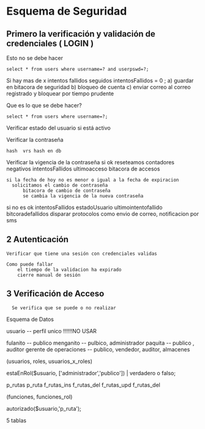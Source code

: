 # Esquema de Seguridad

## Primero la verificación y validación de credenciales ( LOGIN )
Esto no se debe hacer
```
select * from users where username=? and userpswd=?;
```

Si hay mas de x intentos fallidos seguidos
intentosFallidos = 0 ;
a) guardar en bitacora de seguridad
b) bloqueo de cuenta
c) enviar correo al correo registrado y bloquear por tiempo prudente

Que es lo que se debe hacer?
```
select * from users where username=?;
```
Verificar estado del usuario si está activo

Verificar la contraseña

    hash  vrs hash en db

Verificar la vigencia de la contraseña
si ok reseteamos contadores negativos
    intentosFallidos
    ultimoacceso
    bitacora de accesos

    si la fecha de hoy no es menor o igual a la fecha de expiracion
      solicitamos el cambio de contraseña
          bitacora de cambio de contraseña
          se cambia la vigencia de la nueva contraseña


si no es ok
    intentosFallidos
    estadoUsuario
    ultimointentofallido
    bitcoradefallidos
    disparar protocolos como envio de correo, notificacion por sms


## 2 Autenticación
    Verificar que tiene una sesión con credenciales validas

    Como puede fallar
        el tiempo de la validacion ha expirado
        cierre manual de sesión

  ## 3 Verificación de Acceso

      Se verifica que se puede o no realizar


Esquema de Datos

 usuario -- perfil unico  !!!!!!NO USAR

 fulanito -- publico
 menganito -- pulbico, administrador
 paquita -- publico , auditor
 gerente de operaciones -- publico, vendedor, auditor, almacenes

 (usuarios, roles,  usuarios_x_roles)

 estaEnRol($usuario, ['administrador','publico']) | verdadero o falso;

 p_rutas
 p_ruta
 f_rutas_ins
 f_rutas_del
 f_rutas_upd
 f_rutas_del

(funciones, funciones_rol)

autorizado($usuario,'p_ruta');


 5 tablas
